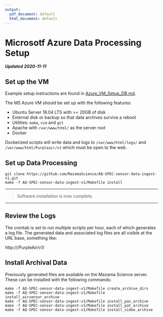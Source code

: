 ```yaml
---
output:
  pdf_document: default
  html_document: default
---
```

# Microsotf Azure Data Processing Setup

**_Updated 2020-11-11_**

## Set up the VM

Example setup instructions are found in [Azure_VM_Setup_DB.md](Azure_VM_Setup_DP.md).

The MS Azure VM should be set up with the following features:

* Ubuntu Server 18.04 LTS with >= 20GB of disk
* External disk or backup so that data archives survive a reboot
* Utilities: `make`, `vim` and `git`
* Apache with `/var/www/html/` as the server root
* Docker

Dockerized scripts will write data and logs to `/var/www/html/logs/` and
`/var/www/html/Purpleair/v1` which must be open to the web.

## Set up Data Processing

```
git clone https://github.com/MazamaScience/AQ-SPEC-sensor-data-ingest-v1.git
make -f AQ-SPEC-sensor-data-ingest-v1/Makefile install
```

----
> Software installation is now complete. 
----

## Review the Logs

The crontab is set to run multiple scripts per hour, each of which generates
a log file. The generated data and associated log files are all visible at the 
URL base, something like:

http://<ip-address>/PurpleAir/v1/

## Install Archival Data

Previously generated files are available on the Mazama Science server. These
can be installed with the following commands:

```
make -f AQ-SPEC-sensor-data-ingest-v1/Makefile create_archive_dirs
make -f AQ-SPEC-sensor-data-ingest-v1/Makefile install_airsensor_archive
make -f AQ-SPEC-sensor-data-ingest-v1/Makefile install_pas_archive
make -f AQ-SPEC-sensor-data-ingest-v1/Makefile install_pat_archive
make -f AQ-SPEC-sensor-data-ingest-v1/Makefile install_video_archive
```


